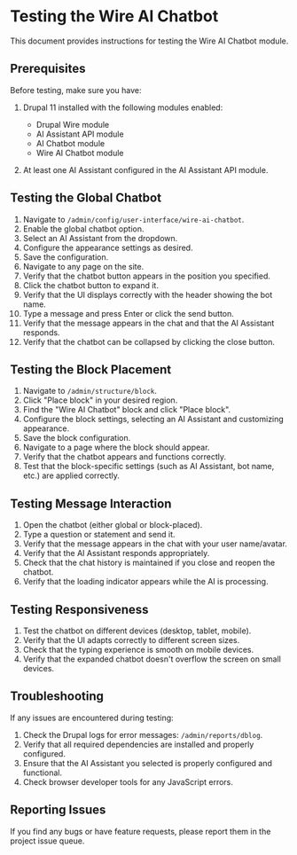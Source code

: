 # Testing the Wire AI Chatbot

This document provides instructions for testing the Wire AI Chatbot module.

## Prerequisites

Before testing, make sure you have:

1. Drupal 11 installed with the following modules enabled:
   - Drupal Wire module
   - AI Assistant API module
   - AI Chatbot module
   - Wire AI Chatbot module

2. At least one AI Assistant configured in the AI Assistant API module.

## Testing the Global Chatbot

1. Navigate to `/admin/config/user-interface/wire-ai-chatbot`.
2. Enable the global chatbot option.
3. Select an AI Assistant from the dropdown.
4. Configure the appearance settings as desired.
5. Save the configuration.
6. Navigate to any page on the site.
7. Verify that the chatbot button appears in the position you specified.
8. Click the chatbot button to expand it.
9. Verify that the UI displays correctly with the header showing the bot name.
10. Type a message and press Enter or click the send button.
11. Verify that the message appears in the chat and that the AI Assistant responds.
12. Verify that the chatbot can be collapsed by clicking the close button.

## Testing the Block Placement

1. Navigate to `/admin/structure/block`.
2. Click "Place block" in your desired region.
3. Find the "Wire AI Chatbot" block and click "Place block".
4. Configure the block settings, selecting an AI Assistant and customizing appearance.
5. Save the block configuration.
6. Navigate to a page where the block should appear.
7. Verify that the chatbot appears and functions correctly.
8. Test that the block-specific settings (such as AI Assistant, bot name, etc.) are applied correctly.

## Testing Message Interaction

1. Open the chatbot (either global or block-placed).
2. Type a question or statement and send it.
3. Verify that the message appears in the chat with your user name/avatar.
4. Verify that the AI Assistant responds appropriately.
5. Check that the chat history is maintained if you close and reopen the chatbot.
6. Verify that the loading indicator appears while the AI is processing.

## Testing Responsiveness

1. Test the chatbot on different devices (desktop, tablet, mobile).
2. Verify that the UI adapts correctly to different screen sizes.
3. Check that the typing experience is smooth on mobile devices.
4. Verify that the expanded chatbot doesn't overflow the screen on small devices.

## Troubleshooting

If any issues are encountered during testing:

1. Check the Drupal logs for error messages: `/admin/reports/dblog`.
2. Verify that all required dependencies are installed and properly configured.
3. Ensure that the AI Assistant you selected is properly configured and functional.
4. Check browser developer tools for any JavaScript errors.

## Reporting Issues

If you find any bugs or have feature requests, please report them in the project issue queue.